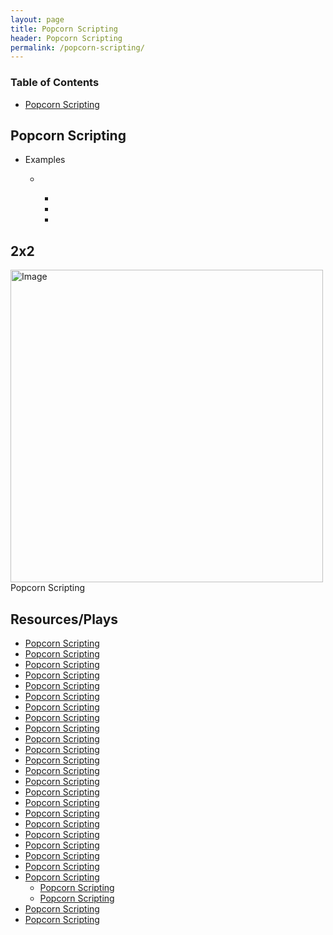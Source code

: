 ```yaml
---
layout: page
title: Popcorn Scripting
header: Popcorn Scripting
permalink: /popcorn-scripting/
---
```

<div class="row">
 <div class="col-md-3">
    <div class="toc">
    <h3>Table of Contents</h3>
    <ul>
    <li><a href="#popcornscripting">Popcorn Scripting</a></li>
    </ul>
    </div> 
  </div>
  
<div class="col-md-6">
<h2 class="popcornscripting" id="popcornscripting">Popcorn Scripting</h2>
<ul>
    <li>Examples</li>
    <ul>
    <li></li>
      <ul>
      <li></li>
      <li></li>
      <li></li>
      </ul>
    </ul>
</ul>
      
  <h2 class="twobytwo" id="twobytwo">2x2</h2>
  <img src="../images/StrategicObjectives2x2.png" alt="Image" width="500"/>Popcorn Scripting

</div>

<div class="col-md-3">
<div class="sideLinks">
    <h2>Resources/Plays</h2>
    <ul>
    <li><a href="{{ site.baseurl }}/popcorn-scripting">Popcorn Scripting</a></li>
    <li><a href="{{ site.baseurl }}/popcorn-scripting">Popcorn Scripting</a></li>
    <li><a href="{{ site.baseurl }}/popcorn-scripting">Popcorn Scripting</a></li>
    <li><a href="{{ site.baseurl }}/popcorn-scripting">Popcorn Scripting</a></li>
    <li><a href="{{ site.baseurl }}/popcorn-scripting">Popcorn Scripting</a></li>
    <li><a href="{{ site.baseurl }}/popcorn-scripting">Popcorn Scripting</a></li>
    <li><a href="{{ site.baseurl }}/popcorn-scripting">Popcorn Scripting</a></li>
    <li><a href="{{ site.baseurl }}/popcorn-scripting">Popcorn Scripting</a></li>
    <li><a href="{{ site.baseurl }}/popcorn-scripting">Popcorn Scripting</a></li>
    <li><a href="{{ site.baseurl }}/popcorn-scripting">Popcorn Scripting</a></li>
    <li><a href="{{ site.baseurl }}/popcorn-scripting">Popcorn Scripting</a></li>
    <li><a href="{{ site.baseurl }}/popcorn-scripting">Popcorn Scripting</a></li>
    <li><a href="{{ site.baseurl }}/popcorn-scripting">Popcorn Scripting</a></li>
    <li><a href="{{ site.baseurl }}/popcorn-scripting">Popcorn Scripting</a></li>
    <li><a href="{{ site.baseurl }}/popcorn-scripting">Popcorn Scripting</a></li>
    <li><a href="{{ site.baseurl }}/popcorn-scripting">Popcorn Scripting</a></li>
    <li><a href="{{ site.baseurl }}/popcorn-scripting">Popcorn Scripting</a></li>
    <li><a href="{{ site.baseurl }}/popcorn-scripting">Popcorn Scripting</a></li>
    <li><a href="{{ site.baseurl }}/popcorn-scripting">Popcorn Scripting</a></li>
    <li><a href="{{ site.baseurl }}/popcorn-scripting">Popcorn Scripting</a></li>
    <li><a href="{{ site.baseurl }}/popcorn-scripting">Popcorn Scripting</a></li>
    <li><a href="{{ site.baseurl }}/popcorn-scripting">Popcorn Scripting</a></li>
    <li><a href="{{ site.baseurl }}/popcorn-scripting">Popcorn Scripting</a>
      <ul>
        <li><a href="{{ site.baseurl }}/popcorn-scripting">Popcorn Scripting</a></li>
        <li><a href="{{ site.baseurl }}/popcorn-scripting">Popcorn Scripting</a></li>
      </ul>
    </li>
    <li><a href="{{ site.baseurl }}/popcorn-scripting">Popcorn Scripting</a></li>
    <li><a href="{{ site.baseurl }}/popcorn-scripting">Popcorn Scripting</a></li>
    </ul>
    </div>
</div>
 
</div>
